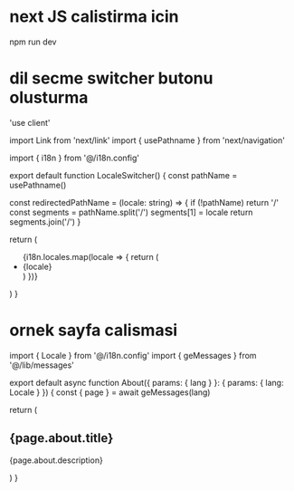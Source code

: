 # next JS calistirma icin
 npm run dev

 # dil secme switcher butonu olusturma

 'use client'

import Link from 'next/link'
import { usePathname } from 'next/navigation'

import { i18n } from '@/i18n.config'

export default function LocaleSwitcher() {
  const pathName = usePathname()

  const redirectedPathName = (locale: string) => {
    if (!pathName) return '/'
    const segments = pathName.split('/')
    segments[1] = locale
    return segments.join('/')
  }

  return (
    <ul className='flex gap-x-3'>
      {i18n.locales.map(locale => {
        return (
          <li key={locale}>
            <Link
              href={redirectedPathName(locale)}
              className='rounded-md border bg-black px-3 py-2 text-white'
            >
              {locale}
            </Link>
          </li>
        )
      })}
    </ul>
  )
}

# ornek sayfa calismasi

import { Locale } from '@/i18n.config'
import { geMessages } from '@/lib/messages'

export default async function About({
  params: { lang }
}: {
  params: { lang: Locale }
}) {
  const { page } = await geMessages(lang)

  return (
    <section className='py-24'>
      <div className='container'>
        <h1 className='text-3xl font-bold'>{page.about.title}</h1>
        <p className='text-gray-500'>{page.about.description}</p>
      </div>
    </section>
  )
}
